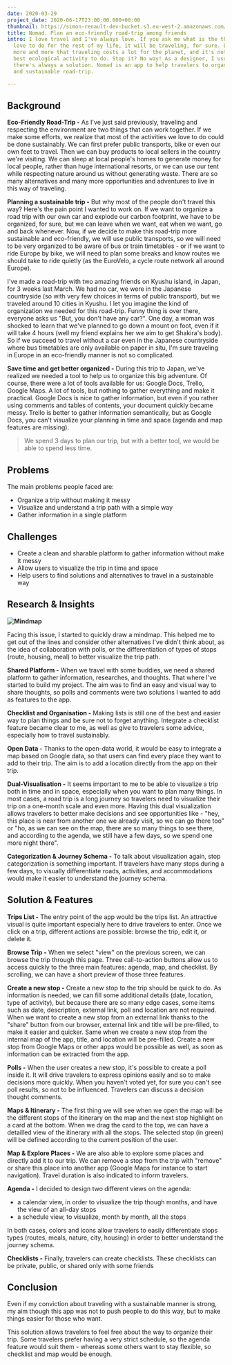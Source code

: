 ```yaml
---
date: 2020-03-29
project_date: 2020-06-17T23:00:00.000+00:00
thumbnail: https://simon-renault-dev-bucket.s3.eu-west-2.amazonaws.com/anna-portfolio/hello.png
title: Nomad. Plan an eco-friendly road-trip among friends
intro: I love travel and I've always love. If you ask me what is the thing I would
  love to do for the rest of my life, it will be traveling, for sure. But we realize
  more and more that traveling costs a lot for the planet, and it's not for sure the
  best ecological activity to do. Stop it? No way! As a designer, I usually say that
  there's always a solution. Nomad is an app to help travelers to organize an eco-friendly
  and sustainable road-trip.

---
```

## Background

**Eco-Friendly Road-Trip -** As I've just said previously, traveling and respecting the environment are two things that can work together. If we make some efforts, we realize that most of the activities we love to do could be done sustainably. We can first prefer public transports, bike or even our own feet to travel. Then we can buy products to local sellers in the country we're visiting. We can sleep at local people's homes to generate money for local people, rather than huge international resorts, or we can use our tent while respecting nature around us without generating waste. There are so many alternatives and many more opportunities and adventures to live in this way of traveling.

**Planning a sustainable trip -** But why most of the people don't travel this way? Here's the pain point I wanted to work on. If we want to organize a road trip with our own car and explode our carbon footprint, we have to be organized, for sure, but we can leave when we want, eat when we want, go and back whenever. Now, if we decide to make this road-trip more sustainable and eco-friendly, we will use public transports, so we will need to be very organized to be aware of bus or train timetables - or if we want to ride Europe by bike, we will need to plan some breaks and know routes we should take to ride quietly (as the EuroVelo, a cycle route network all around Europe).

I've made a road-trip with two amazing friends on Kyushu island, in Japan, for 3 weeks last March. We had no car, we were in the Japanese countryside (so with very few choices in terms of public transport), but we traveled around 10 cities in Kyushu. I let you imagine the kind of organization we needed for this road-trip. Funny thing is over there, everyone asks us "But, you don't have any car?". One day, a woman was shocked to learn that we've planned to go down a mount on foot, even if it will take 4 hours (well my friend explains her we aim to get Shakira's body). So if we succeed to travel without a car even in the Japanese countryside where bus timetables are only available on paper in situ, I'm sure traveling in Europe in an eco-friendly manner is not so complicated.

**Save time and get better organized -** During this trip to Japan, we've realized we needed a tool to help us to organize this big adventure. Of course, there were a lot of tools available for us: Google Docs, Trello, Google Maps. A lot of tools, but nothing to gather everything and make it practical. Google Docs is nice to gather information, but even if you rather using comments and tables of contents, your document quickly became messy. Trello is better to gather information semantically, but as Google Docs, you can't visualize your planning in time and space (agenda and map features are missing). 

> We spend 3 days to plan our trip, but with a better tool, we would be able to spend less time.

## Problems

The main problems people faced are:

* Organize a trip without making it messy
* Visualize and understand a trip path with a simple way
* Gather information in a single platform

## Challenges

* Create a clean and sharable platform to gather information without make it messy
* Allow users to visualize the trip in time and space
* Help users to find solutions and alternatives to travel in a sustainable way

## Research & Insights

**![Mindmap](https://simon-renault-dev-bucket.s3.eu-west-2.amazonaws.com/anna-portfolio/mindmap.png "Mindmap from Whimsical")**

Facing this issue, I started to quickly draw a mindmap. This helped me to get out of the lines and consider other alternatives I've didn't think about, as the idea of collaboration with polls, or the differentiation of types of stops (route, housing, meal) to better visualize the trip path.

**Shared Platform -** When we travel with some buddies, we need a shared platform to gather information, researches, and thoughts. That where I've started to build my project. The aim was to find an easy and visual way to share thoughts, so polls and comments were two solutions I wanted to add as features to the app.

**Checklist and Organisation -** Making lists is still one of the best and easier way to plan things and be sure not to forget anything. Integrate a checklist feature became clear to me, as well as give to travelers some advice, especially how to travel sustainably.

**Open Data -** Thanks to the open-data world, it would be easy to integrate a map based on Google data, so that users can find every place they want to add to their trip. The aim is to add a location directly from the app on their trip.

**Dual-Visualisation -** It seems important to me to be able to visualize a trip both in time and in space, especially when you want to plan many things. In most cases, a road trip is a long journey so travelers need to visualize their trip on a one-month scale and even more. Having this dual visualization allows travelers to better make decisions and see opportunities like - "hey, this place is near from another one we already visit, so we can go there too" or "ho, as we can see on the map, there are so many things to see there, and according to the agenda, we still have a few days, so we spend one more night there".

**Categorization & Journey Schema -** To talk about visualization again, stop categorization is something important. If travelers have many stops during a few days, to visually differentiate roads, activities, and accommodations would make it easier to understand the journey schema.

## Solution & Features

**Trips List -** The entry point of the app would be the trips list. An attractive visual is quite important especially here to drive travelers to enter. Once we click on a trip, different actions are possible: browse the trip, edit it, or delete it.

**Browse Trip -** When we select "view" on the previous screen, we can browse the trip through this page. Three call-to-action buttons allow us to access quickly to the three main features: agenda, map, and checklist. By scrolling, we can have a short preview of those three features.

**Create a new stop -** Create a new stop to the trip should be quick to do. As information is needed, we can fill some additional details (date, location, type of activity), but because there are so many edge cases, some items such as date, description, external link, poll and location are not required. When we want to create a new stop from an external link thanks to the "share" button from our browser, external link and title will be pre-filled, to make it easier and quicker. Same when we create a new stop from the internal map of the app, title, and location will be pre-filled. Create a new stop from Google Maps or other apps would be possible as well, as soon as information can be extracted from the app.

**Polls -** When the user creates a new stop, it's possible to create a poll inside it. It will drive travelers to express opinions easily and so to make decisions more quickly. When you haven't voted yet, for sure you can't see poll results, so not to be influenced. Travelers can discuss a decision thought comments.

**Maps & Itinerary -** The first thing we will see when we open the map will be the different stops of the itinerary on the map and the next stop highlight on a card at the bottom. When we drag the card to the top, we can have a detailled view of the itinerary with all the stops. The selected stop (in green) will be defined according to the current position of the user.

**Map & Explore Places -** We are also able to explore some places and directly add it to our trip. We can remove a stop from the trip with "remove" or share this place into another app (Google Maps for instance to start navigation). Travel duration is also indicated to inform travelers.

**Agenda -** I decided to design two different views on the agenda:

* a calendar view, in order to visualize the trip though months, and have the view of an all-day stops
* a schedule view, to visualize, month by month, all the stops

In both cases, colors and icons allow travelers to easily differentiate stops types (routes, meals, nature, city, housing) in order to better understand the journey schema.

**Checklists -** Finally, travelers can create checklists. These checklists can be private, public, or shared only with some friends

## Conclusion

Even if my conviction about traveling with a sustainable manner is strong, my aim though this app was not to push people to do this way, but to make things easier for those who want.

This solution allows travelers to feel free about the way to organize their trip. Some travelers prefer having a very strict schedule, so the agenda feature would suit them - whereas some others want to stay flexible, so checklist and map would be enough.